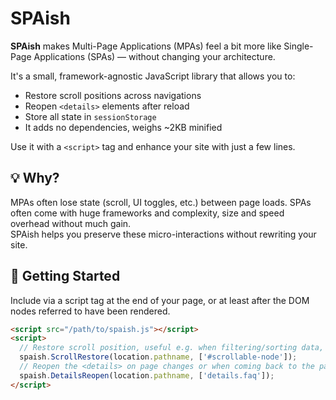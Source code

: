# SPAish

**SPAish** makes Multi-Page Applications (MPAs) feel a bit more like Single-Page Applications (SPAs) — without changing your architecture.

It's a small, framework-agnostic JavaScript library that allows you to:
- Restore scroll positions across navigations
- Reopen `<details>` elements after reload
- Store all state in `sessionStorage`
- It adds no dependencies, weighs ~2KB minified

Use it with a `<script>` tag and enhance your site with just a few lines.

## 💡 Why?

MPAs often lose state (scroll, UI toggles, etc.) between page loads.
SPAs often come with huge frameworks and complexity, size and speed overhead without much gain.  
SPAish helps you preserve these micro-interactions without rewriting your site.

## 🚀 Getting Started

Include via a script tag at the end of your page, or at least after the
DOM nodes referred to have been rendered.

```html
<script src="/path/to/spaish.js"></script>
<script>
  // Restore scroll position, useful e.g. when filtering/sorting data, big forms, comments, threads, ...
  spaish.ScrollRestore(location.pathname, ['#scrollable-node']);
  // Reopen the <details> on page changes or when coming back to the page.
  spaish.DetailsReopen(location.pathname, ['details.faq']);
</script>